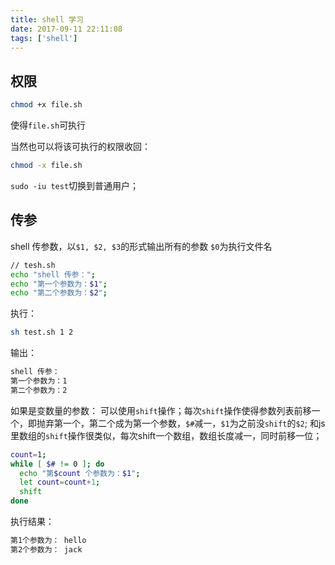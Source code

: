```yaml
---
title: shell 学习
date: 2017-09-11 22:11:08
tags: ['shell']
---
```

## 权限
``` bash
chmod +x file.sh
```
使得`file.sh`可执行

当然也可以将该可执行的权限收回：
``` bash
chmod -x file.sh
```

`sudo -iu test`切换到普通用户；

## 传参
shell 传参数，以`$1, $2, $3`的形式输出所有的参数 `$0`为执行文件名

``` bash
// tesh.sh
echo "shell 传参：";
echo "第一个参数为：$1";
echo "第二个参数为：$2";
```
执行：
``` bash
sh test.sh 1 2
```
输出：
``` bash
shell 传参：
第一个参数为：1
第二个参数为：2
```
如果是变数量的参数：
可以使用`shift`操作；每次`shift`操作使得参数列表前移一个，即抛弃第一个，第二个成为第一个参数，`$#`减一，`$1`为之前没`shift`的`$2`;
和js里数组的`shift`操作很类似，每次shift一个数组，数组长度减一，同时前移一位；
``` bash
count=1;
while [ $# != 0 ]; do
  echo "第$count 个参数为：$1";
  let count=count+1;
  shift
done
```
执行结果：
``` bash
第1个参数为： hello
第2个参数为： jack
```
